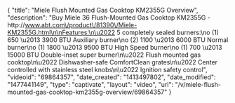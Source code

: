 {
    "title": "Miele Flush Mounted Gas Cooktop KM2355G Overview",
    "description": "Buy Miele 36 Flush-Mounted Gas Cooktop KM2355G - http:\/\/www.abt.com\/product\/81390\/Miele-KM2355G.html\n\nFeatures:\n\u2022 5 completely sealed burners:\no (1) 650 \u2013 3900 BTU Auxiliary burner\no (2) 1100 \u2013 6000 BTU Normal burner\no (1) 1800 \u2013 9500 BTU High Speed burner\no (1) 700 \u2013 15000 BTU Double-inset super burner\n\u2022 Flush mounted gas cooktop\n\u2022 Dishwasher-safe ComfortClean grates\n\u2022 Center controlled with stainless steel knobs\n\u2022 Ignition safety control",
    "videoid": "69864357",
    "date_created": "1413497802",
    "date_modified": "1477441149",
    "type": "captivate",
    "layout": "video",
    "url": "\/v\/miele-flush-mounted-gas-cooktop-km2355g-overview\/69864357"
}